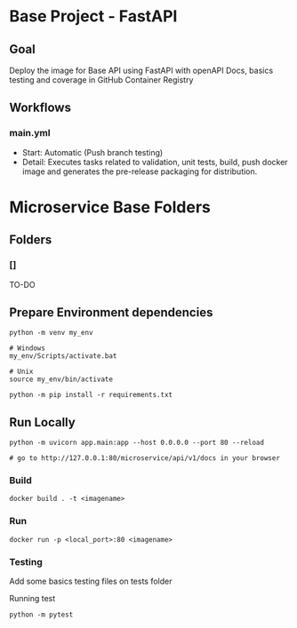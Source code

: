 # Base Project - FastAPI

## Goal
Deploy the image for Base API using FastAPI with openAPI Docs, basics testing and coverage in GitHub Container Registry

## Workflows

### main.yml
- Start: Automatic (Push branch testing)
- Detail: Executes tasks related to validation, unit tests, build, push docker image and generates the pre-release packaging for distribution.


# Microservice Base Folders

## Folders

### []
TO-DO


## Prepare Environment dependencies

```
python -m venv my_env

# Windows
my_env/Scripts/activate.bat

# Unix
source my_env/bin/activate

python -m pip install -r requirements.txt

```

## Run Locally

```
python -m uvicorn app.main:app --host 0.0.0.0 --port 80 --reload

# go to http://127.0.0.1:80/microservice/api/v1/docs in your browser
```

### Build

```
docker build . -t <imagename>
```

### Run

```
docker run -p <local_port>:80 <imagename>
```

### Testing

Add some basics testing files on tests folder

Running test
```
python -m pytest
```


